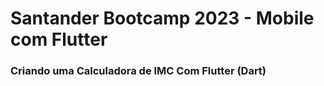 # Santander Bootcamp 2023 - Mobile com Flutter

### Criando uma Calculadora de IMC Com Flutter (Dart)